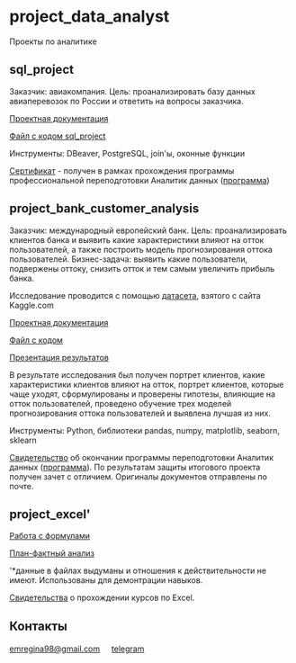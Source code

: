# project_data_analyst
Проекты по аналитике

## sql_project

Заказчик: авиакомпания.
Цель: проанализировать базу данных авиаперевозок по России и ответить на вопросы заказчика.

[Проектная документация](https://drive.google.com/file/d/1_GwyXhWMysyV2W4e65OgZ8oRDssx5zaN/view?usp=sharing)

[Файл с кодом sql_project](https://github.com/emregina/project_data_analyst/blob/main/sql_project/sql_project.sql)

Инструменты: DBeaver, PostgreSQL, join'ы, оконные функции

[Сертификат](https://drive.google.com/file/d/1OQ7mUduVeLtMYxtCHGzQhASCsP0DRkJA/view?usp=sharing) - получен в рамках прохождения программы профессиональной переподготовки Аналитик данных ([программа](https://netology.ru/programs/data-analyst#/lessons)) 


## project_bank_customer_analysis

Заказчик: международный европейский банк.
Цель: проанализировать клиентов банка и выявить какие характеристики влияют на отток пользователей, а также построить модель прогнозирования оттока пользователей.
Бизнес-задача: выявить какие пользователи, подвержены оттоку, снизить отток и тем самым увеличить прибыль банка.

Исследование проводится с помощью [датасета](https://www.kaggle.com/datasets/santoshd3/bank-customers), взятого с сайта Kaggle.com

[Проектная документация](https://drive.google.com/file/d/1HeFdHvht6bsFhmwdK6qVLdKHxiI-xXKn/view?usp=sharing)

[Файл с кодом](https://github.com/emregina/project_data_analyst/blob/main/project_bank_customer_analysis/code_bank_customer_analysis.ipynb)

[Презентация результатов](https://drive.google.com/file/d/1bQlCYvSeabqV814tOHktkJTm1bdefhlb/view?usp=sharing)

В результате исследования был получен портрет клиентов, какие характеристики клиентов влияют на отток, портрет клиентов, которые чаще уходят, сформулированы и проверены гипотезы, влияющие на отток пользователей, проведено обучение трех моделей прогнозирования оттока пользователей и выявлена лучшая из них.

Инструменты: Python, библиотеки pandas, numpy, matplotlib, seaborn, sklearn

[Свидетельство](https://drive.google.com/file/d/1ME6I6QmQG9DgwA9MYBwaQ32Oprqn6n82/view?usp=sharing) об окончании программы переподготовки Аналитик данных ([программа](https://netology.ru/programs/data-analyst#/lessons)). По результатам защиты итогового проекта получен зачет с отличием. Оригиналы документов отправлены по почте.

## project_excel'

[Работа с формулами](https://docs.google.com/spreadsheets/d/1m0ZMHIcXKtVccNA4f2K0AgAbIhqQJL5J/edit?usp=sharing&ouid=115476839822309515126&rtpof=true&sd=true)

[План-фактный анализ](https://docs.google.com/spreadsheets/d/1JG5I0IxE16ZfoRTl2R8UWy_Rs9_n5PEo/edit?usp=sharing&ouid=115476839822309515126&rtpof=true&sd=true)

'*данные в файлах выдуманы и отношения к действительности не имеют. Использованы для демонтрации навыков.

[Свидетельства](https://drive.google.com/file/d/125zdeYoXzbjcvRKnmTlvFOK6VpkUj_CS/view?usp=sharing) о прохождении курсов по Excel.

## Контакты
emregina98@gmail.com
ㅤ
[telegram](https://t.me/EmelRegina)

